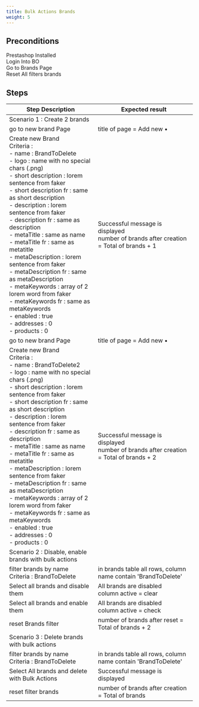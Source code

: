 ```yaml
---
title: Bulk Actions Brands
weight: 5
---
```


## Preconditions

Prestashop Installed\
Login Into BO \
Go to Brands Page \
Reset All filters brands
## Steps
| Step Description | Expected result |
| ----- | ----- |
| Scenario 1 : Create 2 brands |  |
| go to new brand Page | title of page = Add new • |
| Create new Brand <br>Criteria : <br>- name : BrandToDelete<br>- logo : name with no special chars (.png)<br>- short description : lorem sentence  from faker<br>- short description fr : same as short description<br>- description : lorem sentence  from faker<br>- description fr : same as description<br>- metaTitle : same as name<br>- metaTitle fr : same as metatitle<br>- metaDescription : lorem sentence  from faker<br>- metaDescription fr : same as metaDescription<br>- metaKeywords : array of 2 lorem word from faker <br>- metaKeywords fr : same as metaKeywords<br>- enabled : true <br>- addresses : 0<br>- products : 0 | Successful message is displayed<br>number of brands after creation = Total of brands + 1 |
| go to new brand Page | title of page = Add new • |
| Create new Brand <br>Criteria : <br>- name : BrandToDelete2<br>- logo : name with no special chars (.png)<br>- short description : lorem sentence  from faker<br>- short description fr : same as short description<br>- description : lorem sentence  from faker<br>- description fr : same as description<br>- metaTitle : same as name<br>- metaTitle fr : same as metatitle<br>- metaDescription : lorem sentence  from faker<br>- metaDescription fr : same as metaDescription<br>- metaKeywords : array of 2 lorem word from faker <br>- metaKeywords fr : same as metaKeywords<br>- enabled : true <br>- addresses : 0<br>- products : 0 | Successful message is displayed<br>number of brands after creation = Total of brands + 2 |
| Scenario 2 : Disable, enable brands with bulk actions |  |
| filter brands by name <br>Criteria : BrandToDelete | in brands table all rows, column name contain 'BrandToDelete' |
| Select all brands and disable them | All brands are disabled <br>column active = clear |
| Select all brands and enable them | All brands are disabled <br>column active = check |
| reset Brands filter | number of brands after reset = Total of brands + 2 |
| Scenario 3 : Delete brands with bulk actions |  |
| filter brands by name <br>Criteria : BrandToDelete | in brands table all rows, column name contain 'BrandToDelete' |
| Select All brands and delete with Bulk Actions | Successful message is displayed |
| reset filter brands | number of brands after creation = Total of brands |
